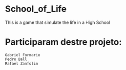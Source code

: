 # School_of_Life
This is a game that simulate the life in a High School


# Participaram destre projeto:
	Gabriel Formario
	Pedro Ball
	Rafael Zanfolin
